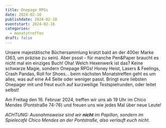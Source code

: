 ```yaml
---
title: Onepage RPGs
date: 2024-02-16
publishdate: 2024-02-10
eventstart: 2024-02-16
categories:
  - monatstreffen
draft: false
---
```



Unsere majestätische Büchersammlung kratzt bald an der 400er Marke (363, um präzise zu sein). Aber pssst - für manche Pen&Paper braucht es nicht mal ein einziges Buch! Oha! Welch Hexenwerk ist das? Keine schwarze Magie, sondern Onepage RPGs! Honey Heist, Lasers & Feelings, Crash Pandas, Roll for Shoes... beim nächsten Monatstreffen geht es um alles, was auf eine A4 Seite oder weniger passt. Bringt eure liebsten Onepager mit und freut euch auf kurzweilige Testspielrunden, oder leitet selbst! 

Am Freitag den 16. Februar 2024, treffen wir uns ab 19 Uhr im Chico Mendes (Pontstraße 74-76) und freuen uns wie jedes Mal über neue Leute!

*ACHTUNG: Ausnahmsweise sind wir **nicht** im Papillon, sondern im Spielecafé Chico Mendes an der Pontstraße, also verlauft euch nicht.*
